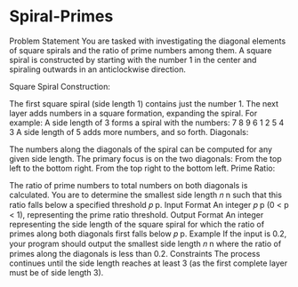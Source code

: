 # Spiral-Primes
Problem Statement
You are tasked with investigating the diagonal elements of square spirals and the ratio of prime numbers among them. A square spiral is constructed by starting with the number 1 in the center and spiraling outwards in an anticlockwise direction.

Square Spiral Construction:

The first square spiral (side length 1) contains just the number 1.
The next layer adds numbers in a square formation, expanding the spiral. For example:
A side length of 3 forms a spiral with the numbers:
7  8  9
6  1  2
5  4  3
A side length of 5 adds more numbers, and so forth.
Diagonals:

The numbers along the diagonals of the spiral can be computed for any given side length. The primary focus is on the two diagonals:
From the top left to the bottom right.
From the top right to the bottom left.
Prime Ratio:

The ratio of prime numbers to total numbers on both diagonals is calculated.
You are to determine the smallest side length 
𝑛
n such that this ratio falls below a specified threshold 
𝑝
p.
Input Format
An integer 
𝑝
p (0 < p < 1), representing the prime ratio threshold.
Output Format
An integer representing the side length of the square spiral for which the ratio of primes along both diagonals first falls below 
𝑝
p.
Example
If the input is 0.2, your program should output the smallest side length 
𝑛
n where the ratio of primes along the diagonals is less than 0.2.
Constraints
The process continues until the side length reaches at least 3 (as the first complete layer must be of side length 3).
